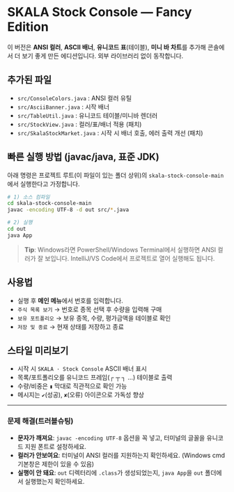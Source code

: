 # SKALA Stock Console — Fancy Edition

이 버전은 **ANSI 컬러**, **ASCII 배너**, **유니코드 표**(테이블), **미니 바 차트**를 추가해
콘솔에서 더 보기 좋게 만든 에디션입니다. 외부 라이브러리 없이 동작합니다.

## 추가된 파일
- `src/ConsoleColors.java` : ANSI 컬러 유틸
- `src/AsciiBanner.java` : 시작 배너
- `src/TableUtil.java` : 유니코드 테이블/미니바 렌더러
- `src/StockView.java` : 컬러/표/배너 적용 (패치)
- `src/SkalaStockMarket.java` : 시작 시 배너 호출, 에러 출력 개선 (패치)

## 빠른 실행 방법 (javac/java, 표준 JDK)
아래 명령은 프로젝트 루트(이 파일이 있는 폴더 상위)의 `skala-stock-console-main`에서 실행한다고 가정합니다.

```bash
# 1) 소스 컴파일
cd skala-stock-console-main
javac -encoding UTF-8 -d out src/*.java

# 2) 실행
cd out
java App
```

> **Tip**: Windows라면 PowerShell/Windows Terminal에서 실행하면 ANSI 컬러가 잘 보입니다.
> IntelliJ/VS Code에서 프로젝트로 열어 실행해도 됩니다.

## 사용법
- 실행 후 **메인 메뉴**에서 번호를 입력합니다.
- `주식 목록 보기` → 번호로 종목 선택 후 수량을 입력해 구매
- `보유 포트폴리오` → 보유 종목, 수량, 평가금액을 테이블로 확인
- `저장 및 종료` → 현재 상태를 저장하고 종료

## 스타일 미리보기
- 시작 시 `SKALA · Stock Console` ASCII 배너 표시
- 목록/포트폴리오를 유니코드 프레임(┌ ┬ ┐ …) 테이블로 출력
- 수량/비중은 `▮` 막대로 직관적으로 확인 가능
- 메시지는 `✔`(성공), `✘`(오류) 아이콘으로 가독성 향상

---

### 문제 해결(트러블슈팅)
- **문자가 깨져요**: `javac -encoding UTF-8` 옵션을 꼭 넣고, 터미널의 글꼴을 유니코드 지원 폰트로 설정하세요.
- **컬러가 안보여요**: 터미널이 ANSI 컬러를 지원하는지 확인하세요. (Windows cmd 기본창은 제한이 있을 수 있음)
- **실행이 안 돼요**: `out` 디렉터리에 `.class`가 생성되었는지, `java App`을 `out` 폴더에서 실행했는지 확인하세요.
